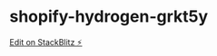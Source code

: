 # shopify-hydrogen-grkt5y

[Edit on StackBlitz ⚡️](https://stackblitz.com/edit/shopify-hydrogen-grkt5y)